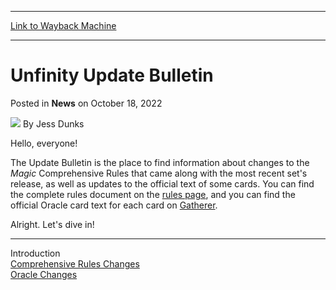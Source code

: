 
---
[Link to Wayback Machine](https://web.archive.org/web/20221018154932/https://magic.wizards.com/en/articles/archive/news/unfinity-update-bulletin-2022-10-18)

[_metadata_:author]:- "Jess Dunks"
[_metadata_:description]:- "Here's the scoop on all the comprehensive rules changes and other updates that arrived with Unfinity's release."
[_metadata_:generator]:- "Drupal 7 (http://drupal.org)"
[_metadata_:node]:- "1608147"
[_metadata_:publish_date]:- "2022-10-18"
[_metadata_:source]:- "div-main-content"
[_metadata_:title]:- "Unfinity Update Bulletin"
[_metadata_:wayback_capture_timestamp]:- "2022-10-18 15:49:32"
[_metadata_:wayback_raw_url]:- "https://web.archive.org/web/20221018154932id_/https://magic.wizards.com/en/articles/archive/news/unfinity-update-bulletin-2022-10-18"
[_metadata_:wayback_url]:- "https://magic.wizards.com/en/articles/archive/news/unfinity-update-bulletin-2022-10-18"
---


Unfinity Update Bulletin
========================



 Posted in **News**
 on October 18, 2022 






![](https://media.magic.wizards.com/styles/auth_small/public/images/person/wizards_author.jpg)
By Jess Dunks











Hello, everyone!


The Update Bulletin is the place to find information about changes to the *Magic* Comprehensive Rules that came along with the most recent set's release, as well as updates to the official text of some cards. You can find the complete rules document on the [rules page](https://magic.wizards.com/en/game-info/gameplay/rules-and-formats/rules), and you can find the official Oracle card text for each card on [Gatherer](https://gatherer.wizards.com/Pages/Card/Details.aspx?multiverseid=508148).


Alright. Let's dive in!




---

Introduction  
[Comprehensive Rules Changes](https://magic.wizards.com/en/articles/archive/news/comprehensive-rules-changes-2022-10-18)  
[Oracle Changes](https://magic.wizards.com/en/articles/archive/news/oracle-changes-2022-10-18)







